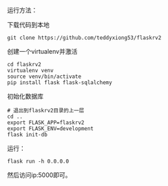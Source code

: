 运行方法：

下载代码到本地

```
git clone https://github.com/teddyxiong53/flaskrv2
```

创建一个virtualenv并激活

```
cd flaskrv2
virtualenv venv
source venv/bin/activate
pip install flask flask-sqlalchemy
```

初始化数据库

```
# 退出到flaskrv2目录的上一层
cd ..
export FLASK_APP=flaskrv2
export FLASK_ENV=development
flask init-db
```

运行：

```
flask run -h 0.0.0.0
```

然后访问ip:5000即可。


